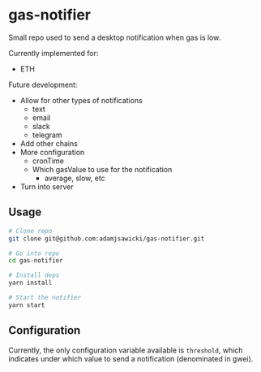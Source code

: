 # gas-notifier

Small repo used to send a desktop notification when gas is low.

Currently implemented for:
* ETH


Future development:
* Allow for other types of notifications
    * text
    * email
    * slack
    * telegram
* Add other chains
* More configuration
    * cronTime
    * Which gasValue to use for the notification
        * average, slow, etc
* Turn into server

## Usage

```sh
# Clone repo
git clone git@github.com:adamjsawicki/gas-notifier.git

# Go into repo
cd gas-notifier

# Install deps
yarn install

# Start the notifier
yarn start
```

## Configuration
Currently, the only configuration variable available is `threshold`, which indicates under which value to send a notification (denominated in gwei).
